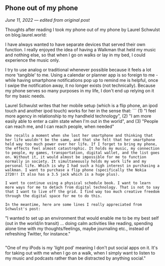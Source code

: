 ## Phone out of my phone
_June 11, 2022 — edited from original post_

Thoughts after reading I took my phone out of my phone by Laurel Schwulst on blog.laurel.world:

I have always wanted to have separate devices that served their own function. I really enjoyed the idea of having a Walkman that held my music and nothing else, so that when I go on walks or lay in my bed, I could experience the music only.

I try to use analog or traditional whenever possible because it feels a lot more 'tangible' to me. Using a calendar or planner app is so foreign to me - while having smartphone notifications pop up to remind me is helpful, once I swipe the notification away, it no longer exists (not technically). Because my phone serves so many purposes in my life, I don't end up relying on it for my basic needs.  

Laurel Schwulst writes that her mobile setup (which is a flip phone, an ipod touch and another ipod touch) works for her in the sense that: ```
(1) "I feel more agency in relationship to my handheld technology", (2) "I am more easily able to enter a calm state when I'm out in the world", and (3) "People can reach me, and I can reach people, when needed"
```
She recalls a moment when she lost her smartphone and thinking that her life wouldn't be the same, and that she felt that her smartphone held way too much power over her life. If I forget to bring my phone, the effects feel almost catastrophic. It holds my music, my connection to people, my games, transportation, digital wallet, and the list goes on. Without it, it would almost be impossible for me to function normally in society. It simultaneously holds my work life and my personal life. Which is why I had such a high interest in purchasing a walkman. I want to purchase a flip phone (specifically the Nokia 2720!! It also has a 3.5 jack which is a huge plus).

I want to continue using a physical schedule book. I want to learn more ways for me to detach from digital technology. That is not to say that I want to live off the grid. I find way too much creative freedom through the digital space for me to do this.

In the meantime, here are some lines I really appreciated from Schwulst's post:
```
"I wanted to set up an environment that would enable me to be my best self (out in the world/in transit) ... doing calm activities like reading, spending alone time with my thoughts/feelings, maybe journaling etc., instead of refreshing Twitter, for instance."
```
```
"One of my iPods is my 'light pod' meaning I don't put social apps on it. It's for taking out with me when I go on a walk, when I simply want to listen to my music and podcasts rather than be distracted by anything social."
```